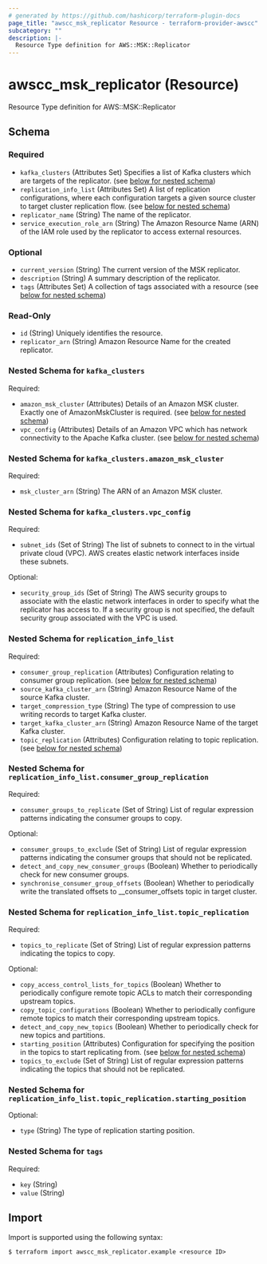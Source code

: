 ```yaml
---
# generated by https://github.com/hashicorp/terraform-plugin-docs
page_title: "awscc_msk_replicator Resource - terraform-provider-awscc"
subcategory: ""
description: |-
  Resource Type definition for AWS::MSK::Replicator
---
```


# awscc_msk_replicator (Resource)

Resource Type definition for AWS::MSK::Replicator



<!-- schema generated by tfplugindocs -->
## Schema

### Required

- `kafka_clusters` (Attributes Set) Specifies a list of Kafka clusters which are targets of the replicator. (see [below for nested schema](#nestedatt--kafka_clusters))
- `replication_info_list` (Attributes Set) A list of replication configurations, where each configuration targets a given source cluster to target cluster replication flow. (see [below for nested schema](#nestedatt--replication_info_list))
- `replicator_name` (String) The name of the replicator.
- `service_execution_role_arn` (String) The Amazon Resource Name (ARN) of the IAM role used by the replicator to access external resources.

### Optional

- `current_version` (String) The current version of the MSK replicator.
- `description` (String) A summary description of the replicator.
- `tags` (Attributes Set) A collection of tags associated with a resource (see [below for nested schema](#nestedatt--tags))

### Read-Only

- `id` (String) Uniquely identifies the resource.
- `replicator_arn` (String) Amazon Resource Name for the created replicator.

<a id="nestedatt--kafka_clusters"></a>
### Nested Schema for `kafka_clusters`

Required:

- `amazon_msk_cluster` (Attributes) Details of an Amazon MSK cluster. Exactly one of AmazonMskCluster is required. (see [below for nested schema](#nestedatt--kafka_clusters--amazon_msk_cluster))
- `vpc_config` (Attributes) Details of an Amazon VPC which has network connectivity to the Apache Kafka cluster. (see [below for nested schema](#nestedatt--kafka_clusters--vpc_config))

<a id="nestedatt--kafka_clusters--amazon_msk_cluster"></a>
### Nested Schema for `kafka_clusters.amazon_msk_cluster`

Required:

- `msk_cluster_arn` (String) The ARN of an Amazon MSK cluster.


<a id="nestedatt--kafka_clusters--vpc_config"></a>
### Nested Schema for `kafka_clusters.vpc_config`

Required:

- `subnet_ids` (Set of String) The list of subnets to connect to in the virtual private cloud (VPC). AWS creates elastic network interfaces inside these subnets.

Optional:

- `security_group_ids` (Set of String) The AWS security groups to associate with the elastic network interfaces in order to specify what the replicator has access to. If a security group is not specified, the default security group associated with the VPC is used.



<a id="nestedatt--replication_info_list"></a>
### Nested Schema for `replication_info_list`

Required:

- `consumer_group_replication` (Attributes) Configuration relating to consumer group replication. (see [below for nested schema](#nestedatt--replication_info_list--consumer_group_replication))
- `source_kafka_cluster_arn` (String) Amazon Resource Name of the source Kafka cluster.
- `target_compression_type` (String) The type of compression to use writing records to target Kafka cluster.
- `target_kafka_cluster_arn` (String) Amazon Resource Name of the target Kafka cluster.
- `topic_replication` (Attributes) Configuration relating to topic replication. (see [below for nested schema](#nestedatt--replication_info_list--topic_replication))

<a id="nestedatt--replication_info_list--consumer_group_replication"></a>
### Nested Schema for `replication_info_list.consumer_group_replication`

Required:

- `consumer_groups_to_replicate` (Set of String) List of regular expression patterns indicating the consumer groups to copy.

Optional:

- `consumer_groups_to_exclude` (Set of String) List of regular expression patterns indicating the consumer groups that should not be replicated.
- `detect_and_copy_new_consumer_groups` (Boolean) Whether to periodically check for new consumer groups.
- `synchronise_consumer_group_offsets` (Boolean) Whether to periodically write the translated offsets to __consumer_offsets topic in target cluster.


<a id="nestedatt--replication_info_list--topic_replication"></a>
### Nested Schema for `replication_info_list.topic_replication`

Required:

- `topics_to_replicate` (Set of String) List of regular expression patterns indicating the topics to copy.

Optional:

- `copy_access_control_lists_for_topics` (Boolean) Whether to periodically configure remote topic ACLs to match their corresponding upstream topics.
- `copy_topic_configurations` (Boolean) Whether to periodically configure remote topics to match their corresponding upstream topics.
- `detect_and_copy_new_topics` (Boolean) Whether to periodically check for new topics and partitions.
- `starting_position` (Attributes) Configuration for specifying the position in the topics to start replicating from. (see [below for nested schema](#nestedatt--replication_info_list--topic_replication--starting_position))
- `topics_to_exclude` (Set of String) List of regular expression patterns indicating the topics that should not be replicated.

<a id="nestedatt--replication_info_list--topic_replication--starting_position"></a>
### Nested Schema for `replication_info_list.topic_replication.starting_position`

Optional:

- `type` (String) The type of replication starting position.




<a id="nestedatt--tags"></a>
### Nested Schema for `tags`

Required:

- `key` (String)
- `value` (String)

## Import

Import is supported using the following syntax:

```shell
$ terraform import awscc_msk_replicator.example <resource ID>
```
